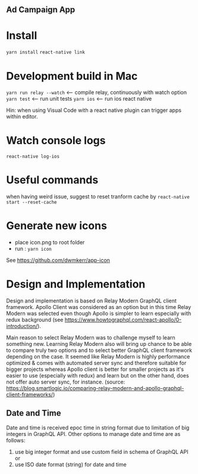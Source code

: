 
## Ad Campaign App

# Install

`yarn install`
`react-native link`

# Development build in Mac

`yarn run relay --watch`  <-- compile relay, continuously with watch option
`yarn test`               <-- run unit tests
`yarn ios`                <-- run ios react native

Hin: when using Visual Code with a react native plugin can trigger apps within editor.

# Watch console logs

`react-native log-ios`

# Useful commands

when having weird issue, suggest to reset tranform cache by
`react-native start --reset-cache`

# Generate new icons

 - place icon.png to root folder
 - run : `yarn icon`

 See https://github.com/dwmkerr/app-icon

 # Design and Implementation

 Design and implementation is based on Relay Modern GraphQL client framework. Apollo Client was considered as an option but in this time Relay Modern was selected even though Apollo is simpler to learn especially with redux background (see https://www.howtographql.com/react-apollo/0-introduction/). 
 
 Main reason to select Relay Modern was to challenge myself to learn something new. Learning Relay Modern also will bring up chance to be able to compare truly two options and to select better GraphQL client framework depending on the case. It seemed like Relay Modern is highly performance optimized & comes with automated server sync and therefore suitable for bigger projects whereas Apollo client is better for smaller projects as it's easier to use (especially with redux) and learn but on the other hand, does not offer auto server sync, for instance. (source: https://blog.smartlogic.io/comparing-relay-modern-and-apollo-graphql-client-frameworks/)

## Date and Time

Date and time is received epoc time in string format due to limitation of big integers in GraphQL API.
Other options to manage date and time are as follows:
1. use big integer format and use custom field in schema of GraphQL API or
2. use ISO date format (string) for date and time
